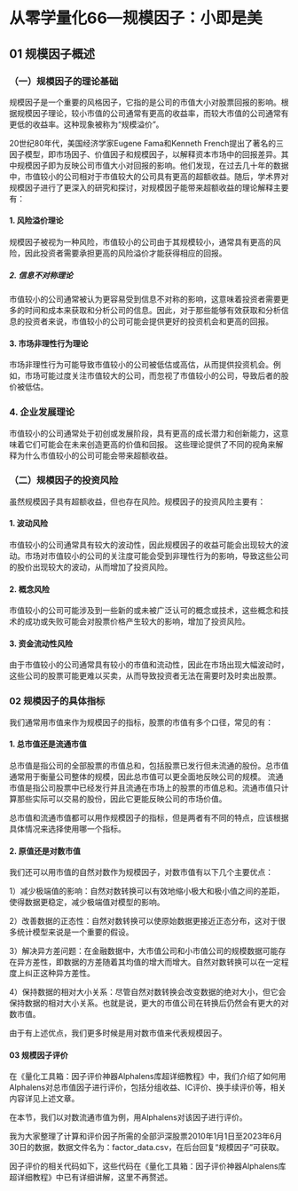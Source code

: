 # 从零学量化66—规模因子：小即是美 

## 01 规模因子概述
### （一）规模因子的理论基础
规模因子是一个重要的风格因子，它指的是公司的市值大小对股票回报的影响。根据规模因子理论，较小市值的公司通常有更高的收益率，而较大市值的公司通常有更低的收益率。这种现象被称为“规模溢价”。

20世纪80年代，美国经济学家Eugene Fama和Kenneth French提出了著名的三因子模型，即市场因子、价值因子和规模因子，以解释资本市场中的回报差异。其中规模因子即为反映公司市值大小对回报的影响。他们发现，在过去几十年的数据中，市值较小的公司相对于市值较大的公司具有更高的超额收益。随后，学术界对规模因子进行了更深入的研究和探讨，对规模因子能带来超额收益的理论解释主要有：
#### 1. 风险溢价理论
规模因子被视为一种风险，市值较小的公司由于其规模较小，通常具有更高的风险，因此投资者需要承担更高的风险溢价才能获得相应的回报。
##### 2. 信息不对称理论
市值较小的公司通常被认为更容易受到信息不对称的影响，这意味着投资者需要更多的时间和成本来获取和分析公司的信息。因此，对于那些能够有效获取和分析信息的投资者来说，市值较小的公司可能会提供更好的投资机会和更高的回报。
#### 3. 市场非理性行为理论
市场非理性行为可能导致市值较小的公司被低估或高估，从而提供投资机会。例如，市场可能过度关注市值较大的公司，而忽视了市值较小的公司，导致后者的股价被低估。
### 4. 企业发展理论
市值较小的公司通常处于初创或发展阶段，具有更高的成长潜力和创新能力，这意味着它们可能会在未来创造更高的价值和回报。
这些理论提供了不同的视角来解释为什么市值较小的公司可能会带来超额收益。
### （二）规模因子的投资风险
虽然规模因子具有超额收益，但也存在风险。规模因子的投资风险主要有：
#### 1. 波动风险
市值较小的公司通常具有较大的波动性，因此规模因子的收益可能会出现较大的波动。市场对市值较小的公司的关注度可能会受到非理性行为的影响，导致这些公司的股价出现较大的波动，从而增加了投资风险。
#### 2. 概念风险
市值较小的公司可能涉及到一些新的或未被广泛认可的概念或技术，这些概念和技术的成功或失败可能会对股票价格产生较大的影响，增加了投资风险。
#### 3. 资金流动性风险
由于市值较小的公司通常具有较小的市值和流动性，因此在市场出现大幅波动时，这些公司的股票可能更难以买卖，从而导致投资者无法在需要时及时卖出股票。
### 02 规模因子的具体指标
我们通常用市值来作为规模因子的指标，股票的市值有多个口径，常见的有：
#### 1. 总市值还是流通市值
总市值是指公司的全部股票的市值总和，包括股票已发行但未流通的股份。总市值通常用于衡量公司整体的规模，因此总市值可以更全面地反映公司的规模。
流通市值是指公司股票中已经发行并且流通在市场上的股票的市值总和。流通市值只计算那些实际可以交易的股份，因此它更能反映公司的市场价值。

总市值和流通市值都可以用作规模因子的指标，但是两者有不同的特点，应该根据具体情况来选择使用哪一个指标。
#### 2. 原值还是对数市值
我们还可以用市值的自然对数作为规模因子，对数市值有以下几个主要优点：

1）减少极端值的影响：自然对数转换可以有效地缩小极大和极小值之间的差距，使得数据更稳定，减少极端值对模型的影响。

2）改善数据的正态性：自然对数转换可以使原始数据更接近正态分布，这对于很多统计模型来说是一个重要的假设。

3）解决异方差问题：在金融数据中，大市值公司和小市值公司的规模数据可能存在异方差性，即数据的方差随着其均值的增大而增大。自然对数转换可以在一定程度上纠正这种异方差性。

4）保持数据的相对大小关系：尽管自然对数转换会改变数据的绝对大小，但它会保持数据的相对大小关系。也就是说，更大的市值公司在转换后仍然会有更大的对数市值。

由于有上述优点，我们更多时候是用对数市值来代表规模因子。
#### 03 规模因子评价
在《量化工具箱：因子评价神器Alphalens库超详细教程》中，我们介绍了如何用Alphalens对总市值因子进行评价，包括分组收益、IC评价、换手续评价等，相关内容详见上述文章。

在本节，我们以对数流通市值为例，用Alphalens对该因子进行评价。

我为大家整理了计算和评价因子所需的全部沪深股票2010年1月1日至2023年6月30日的数据，数据文件名为：factor_data.csv，在后台回复“规模因子”可获取。

因子评价的相关代码如下，这些代码在《量化工具箱：因子评价神器Alphalens库超详细教程》中已有详细讲解，这里不再赘述。
